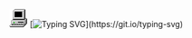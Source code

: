 ![Logo do Projeto](my_computer_animated_commission_by_wrim_d5iuujc.gif) 
[![Typing SVG](https://readme-typing-svg.demolab.com?font=Fira+Code&pause=1000&color=03F700&random=false&width=435&lines=Hello,+my+name+is+Guilherme!)](https://git.io/typing-svg)
